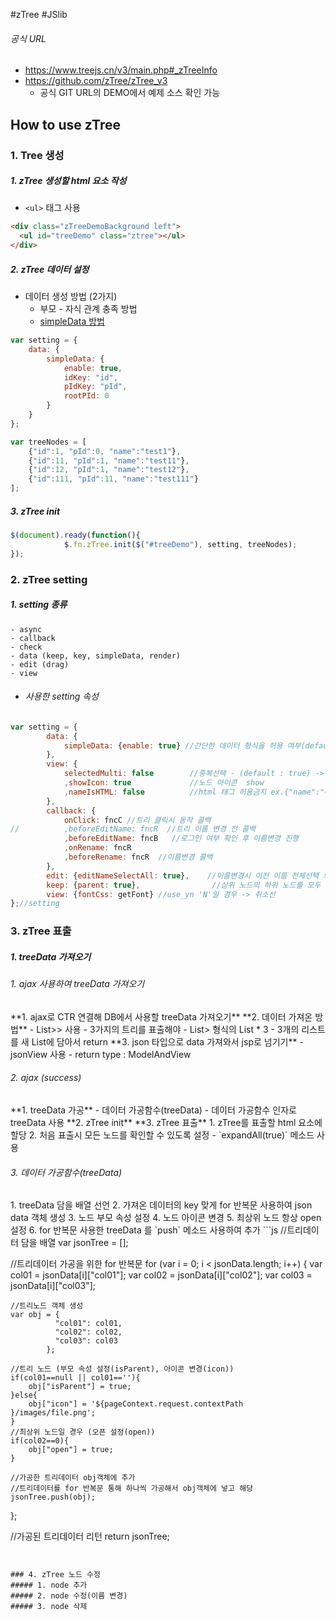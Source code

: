 #zTree #JSlib
###### 공식 URL
- https://www.treejs.cn/v3/main.php#_zTreeInfo
- https://github.com/zTree/zTree_v3
	- 공식 GIT URL의 DEMO에서 예제 소스 확인 가능

## How to use zTree 
### 1. Tree 생성
##### 1. zTree 생성할 html 요소 작성
-  `<ul>` 태그 사용
  ```html
<div class="zTreeDemoBackground left">
	<ul id="treeDemo" class="ztree"></ul>
</div>
```

##### 2. zTree 데이터 설정
- 데이터 생성 방법 (2가지)
	- 부모 - 자식 관계 충족 방법
	- <u>simpleData 방법</u>
```js
var setting = {
	data: {
		simpleData: {
			enable: true,
			idKey: "id",
			pIdKey: "pId",
			rootPId: 0
		}
	}
};

var treeNodes = [
    {"id":1, "pId":0, "name":"test1"},
    {"id":11, "pId":1, "name":"test11"},
    {"id":12, "pId":1, "name":"test12"},
    {"id":111, "pId":11, "name":"test111"}
];
```

##### 3. zTree init
```js
$(document).ready(function(){
			$.fn.zTree.init($("#treeDemo"), setting, treeNodes);
});
```


### 2. zTree setting
##### 1. setting 종류
	- async
	- callback
	- check
	- data (keep, key, simpleData, render)
	- edit (drag)
	- view

- ###### 사용한 setting 속성
```js
var setting = {
		data: {
			simpleData: {enable: true} //간단한 데이터 형식을 허용 여부(default : false)
		},
		view: {
			selectedMulti: false		//중복선택 - (default : true) -> false로 중복 선택 방지
			,showIcon: true				//노드 아이콘  show
			,nameIsHTML: false			//html 태그 허용금지 ex.{"name":"<font color='red'>test</font>"}
		},
		callback: {
			onClick: fncC //트리 클릭시 동작 콜백
// 			,beforeEditName: fncR  //트리 이름 변경 전 콜백
			,beforeEditName: fncB	//로그인 여부 확인 후 이름변경 진행
			,onRename: fncR
			,beforeRename: fncR  //이름변경 콜백
		},
		edit: {editNameSelectAll: true}, 	//이름변경시 이전 이름 전체선택 되도록
		keep: {parent: true}, 				 //상위 노드의 하위 노드를 모두 제거해도 해당 'isParent' 속성이 여전히 true를 유지
		view: {fontCss: getFont} //use_yn 'N'일 경우 -> 취소선
};//setting	
```


### 3. zTree 표출
##### 1. treeData 가져오기
<h6>1. ajax 사용하여 treeData 가져오기</h6>
	**1. ajax로 CTR 연결해 DB에서 사용할 treeData 가져오기**
	**2. 데이터 가져온 방법**
		  - List<List<Map<String, Object>>> 사용
			- 3가지의 트리를 표출해야
				- List<Map<String, Object>> 형식의 List * 3
				- 3개의 리스트를 새 List에 담아서 return
	**3. json 타입으로 data 가져와서 jsp로 넘기기**
		- jsonView 사용
			- return type : ModelAndView
			  
<h6>2. ajax (success)</h6>
	**1.  treeData 가공**
		- 데이터 가공함수(treeData)
			- 데이터 가공함수 인자로 treeData 사용
	**2. zTree init**
	**3. zTree 표출**
		1. zTree를 표출할 html 요소에 할당
		2. 처음 표출시 모든 노드를 확인할 수 있도록 설정
			- `expandAll(true)` 메소드 사용
	   
<h6>3. 데이터 가공함수(treeData)</h6>
	1. treeData 담을 배열 선언
	2. 가져온 데이터의 key 맞게 for 반복문 사용하여 json data 객체 생성
	3. 노드 부모 속성 설정
	4. 노드 아이콘 변경
	5. 최상위 노드 항상 open 설정
	6. for 반복문 사용한 treeData 를 `push` 메소드 사용하여 추가
```js
//트리데이터 담을 배열
var jsonTree = [];

//트리데이터 가공을 위한 for 반복문
for (var i = 0; i < jsonData.length; i++) {
	var col01 = jsonData[i]["col01"];
	var col02 = jsonData[i]["col02"];
	var col03 = jsonData[i]["col03"];

	//트리노드 객체 생성
	var obj = {
			  "col01": col01,
			  "col02": col02,
			  "col03": col03
			};

	//트리 노드 (부모 속성 설정(isParent), 아이콘 변경(icon))
	if(col01==null || col01==''){	
		obj["isParent"] = true;
	}else{
		obj["icon"] = '${pageContext.request.contextPath }/images/file.png';
	}
	//최상위 노드일 경우 (오픈 설정(open))
	if(col02==0){	
		obj["open"] = true;
	}

	//가공한 트리데이터 obj객체에 추가
	//트리데이터를 for 반복문 통해 하나씩 가공해서 obj객체에 넣고 해당 
	jsonTree.push(obj);
};

//가공된 트리데이터 리턴
return jsonTree;

```


### 4. zTree 노드 수정
##### 1. node 추가
##### 2. node 수정(이름 변경)
##### 3. node 삭제




